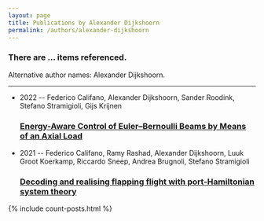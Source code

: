 ```yaml
---
layout: page
title: Publications by Alexander Dijkshoorn
permalink: /authors/alexander-dijkshoorn
---
```


<h3 id="number-posts">There are ... items referenced.</h3>
<p id='info-authors'>Alternative author names: Alexander Dijkshoorn.</p>
<hr />
<ul class="post-list">
<li><span class='post-meta'>2022 -- Federico Califano, Alexander Dijkshoorn, Sander Roodink, Stefano Stramigioli, Gijs Krijnen</span><h3><a class='post-link' href="{{ site.baseurl }}/energy-aware-control-of-euler-bernoulli-beams-by-means-of-an-axial-load">Energy-Aware Control of Euler–Bernoulli Beams by Means of an Axial Load</a></h3></li>
<li><span class='post-meta'>2021 -- Federico Califano, Ramy Rashad, Alexander Dijkshoorn, Luuk Groot Koerkamp, Riccardo Sneep, Andrea Brugnoli, Stefano Stramigioli</span><h3><a class='post-link' href="{{ site.baseurl }}/decoding-and-realising-flapping-flight-with-port-hamiltonian-system-theory">Decoding and realising flapping flight with port-Hamiltonian system theory</a></h3></li>

</ul>
{% include count-posts.html %}

